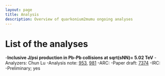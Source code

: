```yaml
---
layout: page
title: Analysis
description: Overview of quarkonium2mumu ongoing analyses
---
```


# List of the analyses
-**Inclusive J/psi production in Pb-Pb collisions at sqrt(sNN)= 5.02 TeV**
 -Analyzers: Chun Lu
 -Analysis note: [953](https://alice-notes.web.cern.ch/node/953), [981](https://alice-notes.web.cern.ch/node/981)
 -ARC:
 -Paper draft: [7374](https://alice-publications.web.cern.ch/node/7374)
 -IRC:
 -Preliminary; yes
